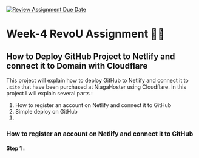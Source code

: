 [![Review Assignment Due Date](https://classroom.github.com/assets/deadline-readme-button-24ddc0f5d75046c5622901739e7c5dd533143b0c8e959d652212380cedb1ea36.svg)](https://classroom.github.com/a/isPhTOcA)

# Week-4 RevoU Assignment 👨‍💻

## How to Deploy GitHub Project to Netlify and connect it to Domain with Cloudflare

This project will explain how to deploy GitHub to Netlify and connect it to `.site` that have been purchased at NiagaHoster using Cloudflare. In this project I will explain several parts :
1. How to register an account on Netlify and connect it to GitHub
2. Simple deploy on GitHub
3. 

### How to register an account on Netlify and connect it to GitHub
#### Step 1 : 

